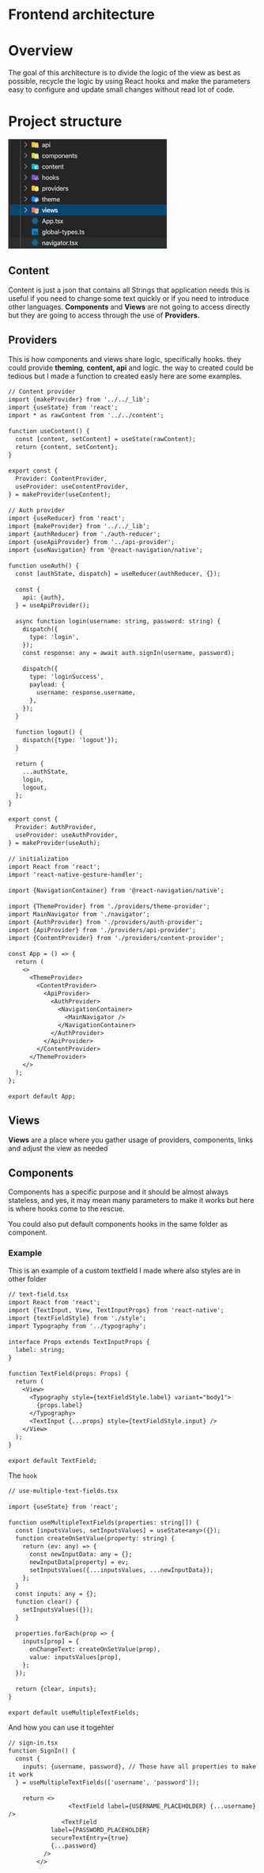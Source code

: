 # Frontend architecture

# Overview

The goal of this architecture is to divide the logic of the view as best as possible, recycle the logic by using React hooks and make the parameters easy to configure and update small changes without read lot of code.

# Project structure

![Frontend%20architecture/Untitled.png](Frontend%20architecture/Untitled.png)

## Content

Content is just a json that contains all Strings that application needs this is useful if you need to change some text quickly or if you need to introduce other languages. **Components** and **Views** are not going to access directly but they are going to access through the use of **Providers.**

## Providers

This is how components and views share logic, specifically hooks. they could provide **theming**, **content, api** and logic. the way to created could be tedious but I made a function to created easly here are some examples.

    // Content provider
    import {makeProvider} from '../../_lib';
    import {useState} from 'react';
    import * as rawContent from '../../content';
    
    function useContent() {
      const [content, setContent] = useState(rawContent);
      return {content, setContent};
    }
    
    export const {
      Provider: ContentProvider,
      useProvider: useContentProvider,
    } = makeProvider(useContent);

    // Auth provider
    import {useReducer} from 'react';
    import {makeProvider} from '../../_lib';
    import {authReducer} from './auth-reducer';
    import {useApiProvider} from '../api-provider';
    import {useNavigation} from '@react-navigation/native';
    
    function useAuth() {
      const [authState, dispatch] = useReducer(authReducer, {});
    
      const {
        api: {auth},
      } = useApiProvider();
    
      async function login(username: string, password: string) {
        dispatch({
          type: 'login',
        });
        const response: any = await auth.signIn(username, password);
    
        dispatch({
          type: 'loginSuccess',
          payload: {
            username: response.username,
          },
        });
      }
    
      function logout() {
        dispatch({type: 'logout'});
      }
    
      return {
        ...authState,
        login,
        logout,
      };
    }
    
    export const {
      Provider: AuthProvider,
      useProvider: useAuthProvider,
    } = makeProvider(useAuth);

    // initialization
    import React from 'react';
    import 'react-native-gesture-handler';
    
    import {NavigationContainer} from '@react-navigation/native';
    
    import {ThemeProvider} from './providers/theme-provider';
    import MainNavigator from './navigator';
    import {AuthProvider} from './providers/auth-provider';
    import {ApiProvider} from './providers/api-provider';
    import {ContentProvider} from './providers/content-provider';
    
    const App = () => {
      return (
        <>
          <ThemeProvider>
            <ContentProvider>
              <ApiProvider>
                <AuthProvider>
                  <NavigationContainer>
                    <MainNavigator />
                  </NavigationContainer>
                </AuthProvider>
              </ApiProvider>
            </ContentProvider>
          </ThemeProvider>
        </>
      );
    };
    
    export default App;

## Views

**Views** are a place where you gather usage of providers, components, links and adjust the view as needed

## Components

Components has a specific purpose and it should be almost always stateless, and yes, it may mean many parameters to make it works but here is where hooks come to the rescue.

You could  also put default components hooks in the same folder as component.

### Example

This is an example of a custom textfield I made where also styles are in other folder

    // text-field.tsx
    import React from 'react';
    import {TextInput, View, TextInputProps} from 'react-native';
    import {textFieldStyle} from './style';
    import Typography from '../typography';
    
    interface Props extends TextInputProps {
      label: string;
    }
    
    function TextField(props: Props) {
      return (
        <View>
          <Typography style={textFieldStyle.label} variant="body1">
            {props.label}
          </Typography>
          <TextInput {...props} style={textFieldStyle.input} />
        </View>
      );
    }
    
    export default TextField;

The `hook`

    // use-multiple-text-fields.tsx
    
    import {useState} from 'react';
    
    function useMultipleTextFields(properties: string[]) {
      const [inputsValues, setInputsValues] = useState<any>({});
      function createOnSetValue(property: string) {
        return (ev: any) => {
          const newInputData: any = {};
          newInputData[property] = ev;
          setInputsValues({...inputsValues, ...newInputData});
        };
      }
      const inputs: any = {};
      function clear() {
        setInputsValues({});
      }
    
      properties.forEach(prop => {
        inputs[prop] = {
          onChangeText: createOnSetValue(prop),
          value: inputsValues[prop],
        };
      });
    
      return {clear, inputs};
    }
    
    export default useMultipleTextFields;

And how you can use it togehter

    // sign-in.tsx
    function SignIn() {
      const {
        inputs: {username, password}, // Those have all properties to make it work
      } = useMultipleTextFields(['username', 'password']);
    
    	return <>
    				 <TextField label={USERNAME_PLACEHOLDER} {...username} />
    			   <TextField
                label={PASSWORD_PLACEHOLDER}
                secureTextEntry={true}
                {...password}
              />
    		</>